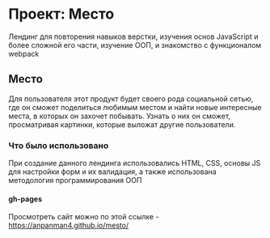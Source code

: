 # Проект: Место
Лендинг для повторения навыков верстки, изучения основ JavaScript и более сложной его части, изучение ООП, и знакомство с функционалом webpack

## Место
Для пользователя этот продукт будет своего рода социальной сетью, где он сможет поделиться любимым местом и найти новые интересные места, в которых он захочет побывать.
Узнать о них он сможет, просматривая картинки, которые выложат другие пользователи.

### Что было использовано
При создание данного лендинга использовались HTML, CSS, основы JS для настройки форм и их валидация, а также использована методология программирования ООП

#### gh-pages
Просмотреть сайт можно по этой ссылке - https://anpanman4.github.io/mesto/

